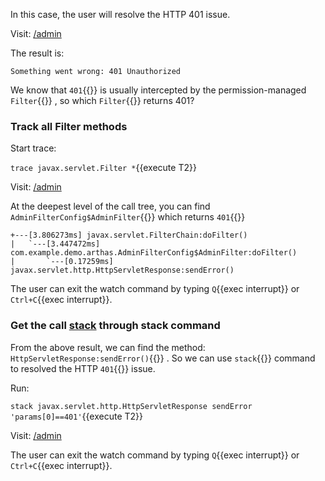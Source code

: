 In this case, the user will resolve the HTTP 401 issue.

Visit: [/admin]({{TRAFFIC_HOST1_80}}/admin)

The result is:

```
Something went wrong: 401 Unauthorized
```

We know that `401`{{}} is usually intercepted by the permission-managed `Filter`{{}} , so which `Filter`{{}} returns 401?

### Track all Filter methods

Start trace:

`trace javax.servlet.Filter *`{{execute T2}}

Visit: [/admin]({{TRAFFIC_HOST1_80}}/admin)

At the deepest level of the call tree, you can find `AdminFilterConfig$AdminFilter`{{}} which returns `401`{{}}

```
+---[3.806273ms] javax.servlet.FilterChain:doFilter()
|   `---[3.447472ms] com.example.demo.arthas.AdminFilterConfig$AdminFilter:doFilter()
|       `---[0.17259ms] javax.servlet.http.HttpServletResponse:sendError()
```

The user can exit the watch command by typing `Q`{{exec interrupt}} or `Ctrl+C`{{exec interrupt}}.

### Get the call [stack](https://arthas.aliyun.com/en/doc/stack.html) through stack command

From the above result, we can find the method: `HttpServletResponse:sendError()`{{}} . So we can use `stack`{{}} command to resolved the HTTP `401`{{}} issue.

Run:

`stack javax.servlet.http.HttpServletResponse sendError 'params[0]==401'`{{execute T2}}

Visit: [/admin]({{TRAFFIC_HOST1_80}}/admin)

The user can exit the watch command by typing `Q`{{exec interrupt}} or `Ctrl+C`{{exec interrupt}}.
